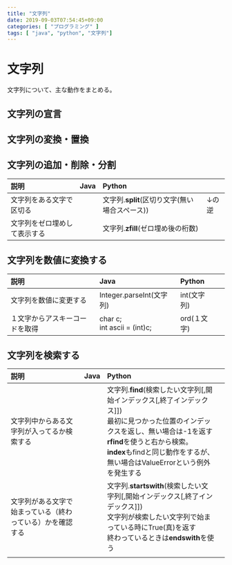 ```yaml
---
title: "文字列"
date: 2019-09-03T07:54:45+09:00
categories: [ "プログラミング" ]
tags: [ "java", "python", "文字列"]
---
```


# 文字列

文字列について、主な動作をまとめる。

## 文字列の宣言

## 文字列の変換・置換

## 文字列の追加・削除・分割


|説明|Java|Python||
|:---|:---|:---|:---|
|文字列をある文字で区切る||文字列.**split**(区切り文字(無い場合スペース))|↓の逆|
|文字列をゼロ埋めして表示する||文字列.**zfill**(ゼロ埋め後の桁数)||


## 文字列を数値に変換する

|説明|Java|Python||
|:---|:---|:---|:---|
|文字列を数値に変更する|Integer.parseInt(文字列)|int(文字列)||
|１文字からアスキーコードを取得|char c;<br>int ascii = (int)c; |ord(１文字)||

## 文字列を検索する

|説明|Java|Python||
|:---|:---|:---|:---|
|文字列中からある文字列が入ってるか検索する||文字列.**find**(検索したい文字列[,開始インデックス[,終了インデックス]])<br>最初に見つかった位置のインデックスを返し、無い場合は-1を返す<br>**rfind**を使うと右から検索。<br>**index**もfindと同じ動作をするが、無い場合はValueErrorという例外を発生する||
|文字列がある文字で始まっている（終わっている）かを確認する||文字列.**startswith**(検索したい文字列[,開始インデックス[,終了インデックス]])<br>文字列が検索したい文字列で始まっている時にTrue(真)を返す<br>終わっているときは**endswith**を使う||
|||||
